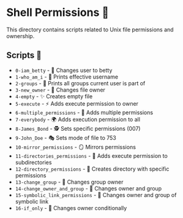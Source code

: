 # Shell Permissions 🔐

This directory contains scripts related to Unix file permissions and ownership.

## Scripts 📜

* `0-iam_betty` - 👤 Changes user to betty
* `1-who_am_i` - 🪪 Prints effective username
* `2-groups` - 👥 Prints all groups current user is part of
* `3-new_owner` - 📝 Changes file owner
* `4-empty` - ✨ Creates empty file
* `5-execute` - ⚡ Adds execute permission to owner
* `6-multiple_permissions` - 🎯 Adds multiple permissions
* `7-everybody` - 🌍 Adds execution permission to all
* `8-James_Bond` - 🕵️ Sets specific permissions (007)
* `9-John_Doe` - 🎭 Sets mode of file to 753
* `10-mirror_permissions` - 🪞 Mirrors permissions
* `11-directories_permissions` - 📂 Adds execute permission to subdirectories
* `12-directory_permissions` - 📁 Creates directory with specific permissions
* `13-change_group` - 👥 Changes group owner
* `14-change_owner_and_group` - 👥 Changes owner and group
* `15-symbolic_link_permissions` - 🔗 Changes owner and group of symbolic link
* `16-if_only` - 🎯 Changes owner conditionally

